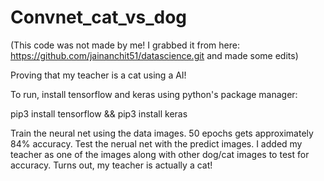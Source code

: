 # Convnet_cat_vs_dog

(This code was not made by me! I grabbed it from here: https://github.com/jainanchit51/datascience.git and made some edits)

Proving that my teacher is a cat using a AI!

To run, install tensorflow and keras using python's package manager:

pip3 install tensorflow && pip3 install keras

Train the neural net using the data images. 50 epochs gets approximately 84% accuracy. 
Test the nerual net with the predict images. I added my teacher as one of the images along with other dog/cat images to test for accuracy. Turns out, my teacher is actually a cat!
